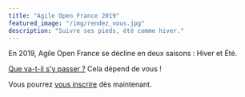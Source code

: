```yaml
---
title: "Agile Open France 2019"
featured_image: "/img/rendez_vous.jpg"
description: "Suivre ses pieds, été comme hiver."
---
```


En 2019, Agile Open France se décline en deux saisons : Hiver et Été.

[Que va-t-il s'y passer ?](esprit) Cela dépend de vous !

Vous pourrez [vous inscrire](inscription) dès maintenant.

